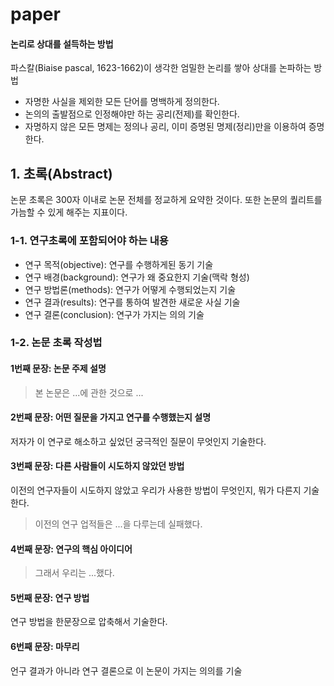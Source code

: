 # paper

#### 논리로 상대를 설득하는 방법
파스칼(Biaise pascal, 1623-1662)이 생각한 엄밀한 논리를 쌓아 상대를 논파하는 방법
- 자명한 사실을 제외한 모든 단어를 명백하게 정의한다.
- 논의의 출발점으로 인정해야만 하는 공리(전제)를 확인한다. 
- 자명하지 않은 모든 명제는 정의나 공리, 이미 증명된 명제(정리)만을 이용하여 증명한다.


## 1. 초록(Abstract) 
논문 초록은 300자 이내로 논문 전체를 정교하게 요약한 것이다. 또한 논문의 퀄리트를 가늠할 수 있게 해주는 지표이다. 

### 1-1. 연구초록에 포함되어야 하는 내용
- 연구 목적(objective): 연구를 수행하게된 동기 기술
- 연구 배경(background): 연구가 왜 중요한지 기술(맥락 형성)
- 연구 방법론(methods): 연구가 어떻게 수행되었는지 기술
- 연구 결과(results): 연구를 통하여 발견한 새로운 사실 기술
- 연구 결론(conclusion): 연구가 가지는 의의 기술

### 1-2. 논문 초록 작성법

#### 1번째 문장: 논문 주제 설명

> 본 논문은 ...에 관한 것으로 ...

#### 2번째 문장: 어떤 질문을 가지고 연구를 수행했는지 설명
저자가 이 연구로 해소하고 싶었던 궁극적인 질문이 무엇인지 기술한다.
> 

#### 3번째 문장: 다른 사람들이 시도하지 않았던 방법
이전의 연구자들이 시도하지 않았고 우리가 사용한 방법이 무엇인지, 뭐가 다른지 기술한다.
> 이전의 연구 업적들은 ...을 다루는데 실패했다.

#### 4번째 문장: 연구의 핵심 아이디어

> 그래서 우리는 ...했다.

#### 5번째 문장: 연구 방법
연구 방법을 한문장으로 압축해서 기술한다.
>

#### 6번째 문장: 마무리
언구 결과가 아니라 연구 결론으로 이 논문이 가지는 의의를 기술
> 
